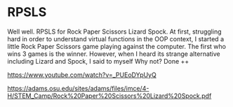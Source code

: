 # RPSLS

Well well. RPSLS for Rock Paper Scissors Lizard Spock. At first, struggling hard in order to understand virtual functions in the OOP context, I started a little Rock Paper Scissors game playing against the computer. The first who wins 3 games is the winner. However, when I heard its strange alternative including Lizard and Spock, I said to myself Why not? Done ++

https://www.youtube.com/watch?v=_PUEoDYpUyQ

https://adams.osu.edu/sites/adams/files/imce/4-H/STEM_Camp/Rock%20Paper%20Scissors%20Lizard%20Spock.pdf
